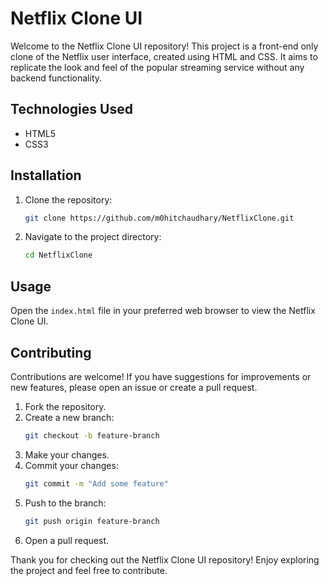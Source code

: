 # Netflix Clone UI

Welcome to the Netflix Clone UI repository! This project is a front-end only clone of the Netflix user interface, created using HTML and CSS. It aims to replicate the look and feel of the popular streaming service without any backend functionality.

## Technologies Used
- HTML5
- CSS3

## Installation
1. Clone the repository:
    ```bash
    git clone https://github.com/m0hitchaudhary/NetflixClone.git
    ```
2. Navigate to the project directory:
    ```bash
    cd NetflixClone
    ```

## Usage
Open the `index.html` file in your preferred web browser to view the Netflix Clone UI.

## Contributing
Contributions are welcome! If you have suggestions for improvements or new features, please open an issue or create a pull request.

1. Fork the repository.
2. Create a new branch:
    ```bash
    git checkout -b feature-branch
    ```
3. Make your changes.
4. Commit your changes:
    ```bash
    git commit -m "Add some feature"
    ```
5. Push to the branch:
    ```bash
    git push origin feature-branch
    ```
6. Open a pull request.

Thank you for checking out the Netflix Clone UI repository! Enjoy exploring the project and feel free to contribute.
